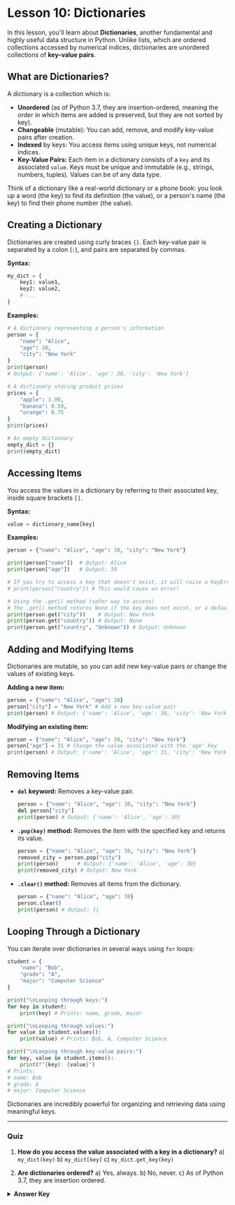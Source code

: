 # Lesson 10: Dictionaries

In this lesson, you'll learn about **Dictionaries**, another fundamental and highly useful data structure in Python. Unlike lists, which are ordered collections accessed by numerical indices, dictionaries are unordered collections of **key-value pairs**.

## What are Dictionaries?

A dictionary is a collection which is:

*   **Unordered** (as of Python 3.7, they are insertion-ordered, meaning the order in which items are added is preserved, but they are not sorted by key).
*   **Changeable** (mutable): You can add, remove, and modify key-value pairs after creation.
*   **Indexed** by keys: You access items using unique keys, not numerical indices.
*   **Key-Value Pairs:** Each item in a dictionary consists of a `key` and its associated `value`. Keys must be unique and immutable (e.g., strings, numbers, tuples). Values can be of any data type.

Think of a dictionary like a real-world dictionary or a phone book: you look up a word (the key) to find its definition (the value), or a person's name (the key) to find their phone number (the value).

## Creating a Dictionary

Dictionaries are created using curly braces `{}`. Each key-value pair is separated by a colon (`:`), and pairs are separated by commas.

**Syntax:**

```python
my_dict = {
    key1: value1,
    key2: value2,
    # ...
}
```

**Examples:**

```python
# A dictionary representing a person's information
person = {
    "name": "Alice",
    "age": 30,
    "city": "New York"
}
print(person)
# Output: {'name': 'Alice', 'age': 30, 'city': 'New York'}

# A dictionary storing product prices
prices = {
    "apple": 1.00,
    "banana": 0.50,
    "orange": 0.75
}
print(prices)

# An empty dictionary
empty_dict = {}
print(empty_dict)
```

## Accessing Items

You access the values in a dictionary by referring to their associated key, inside square brackets `[]`.

**Syntax:**

```python
value = dictionary_name[key]
```

**Examples:**

```python
person = {"name": "Alice", "age": 30, "city": "New York"}

print(person["name"])  # Output: Alice
print(person["age"])   # Output: 30

# If you try to access a key that doesn't exist, it will raise a KeyError
# print(person["country"]) # This would cause an error!

# Using the .get() method (safer way to access)
# The .get() method returns None if the key does not exist, or a default value if specified.
print(person.get("city"))    # Output: New York
print(person.get("country")) # Output: None
print(person.get("country", "Unknown")) # Output: Unknown
```

## Adding and Modifying Items

Dictionaries are mutable, so you can add new key-value pairs or change the values of existing keys.

**Adding a new item:**

```python
person = {"name": "Alice", "age": 30}
person["city"] = "New York" # Add a new key-value pair
print(person) # Output: {'name': 'Alice', 'age': 30, 'city': 'New York'}
```

**Modifying an existing item:**

```python
person = {"name": "Alice", "age": 30, "city": "New York"}
person["age"] = 31 # Change the value associated with the 'age' key
print(person) # Output: {'name': 'Alice', 'age': 31, 'city': 'New York'}
```

## Removing Items

*   **`del` keyword:** Removes a key-value pair.
    ```python
    person = {"name": "Alice", "age": 30, "city": "New York"}
    del person["city"]
    print(person) # Output: {'name': 'Alice', 'age': 30}
    ```

*   **`.pop(key)` method:** Removes the item with the specified key and returns its value.
    ```python
    person = {"name": "Alice", "age": 30, "city": "New York"}
    removed_city = person.pop("city")
    print(person)      # Output: {'name': 'Alice', 'age': 30}
    print(removed_city) # Output: New York
    ```

*   **`.clear()` method:** Removes all items from the dictionary.
    ```python
    person = {"name": "Alice", "age": 30}
    person.clear()
    print(person) # Output: {}
    ```

## Looping Through a Dictionary

You can iterate over dictionaries in several ways using `for` loops:

```python
student = {
    "name": "Bob",
    "grade": "A",
    "major": "Computer Science"
}

print("\nLooping through keys:")
for key in student:
    print(key) # Prints: name, grade, major

print("\nLooping through values:")
for value in student.values():
    print(value) # Prints: Bob, A, Computer Science

print("\nLooping through key-value pairs:")
for key, value in student.items():
    print(f"{key}: {value}")
# Prints:
# name: Bob
# grade: A
# major: Computer Science
```

Dictionaries are incredibly powerful for organizing and retrieving data using meaningful keys.

---

### Quiz

1.  **How do you access the value associated with a key in a dictionary?**
    a) `my_dict(key)`
    b) `my_dict[key]`
    c) `my_dict.get_key(key)`

2.  **Are dictionaries ordered?**
    a) Yes, always.
    b) No, never.
    c) As of Python 3.7, they are insertion ordered.

<details>
  <summary><b>Answer Key</b></summary>
  1. b
  2. c
</details>